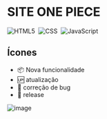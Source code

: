 # SITE ONE PIECE
![HTML5](https://img.shields.io/badge/HTML5-E34F26?style=for-the-badge&logo=html5&logoColor=white)&nbsp;
![CSS](https://img.shields.io/badge/-CSS-0D1117?style=for-the-badge&logo=CSS3&logoColor=1572B6&labelColor=0D1117)&nbsp;
![JavaScript](https://img.shields.io/badge/JavaScript-300?style=for-the-badge&logo=javascript)&nbsp; 


## Ícones
- :package: Nova funcionalidade
- :up: atualização
- :lady_beetle: correção de bug
- :checkered_flag: release

![image](https://github.com/zeldinha00/OnePiece_PAGE/assets/14182590/f5ee8ade-f2ea-4bdc-ac62-5c8c0a3c41c4)
